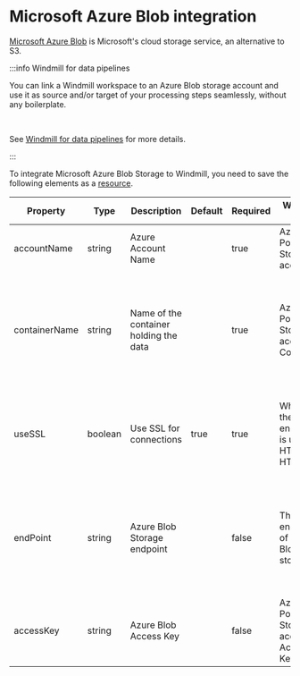 # Microsoft Azure Blob integration

[Microsoft Azure Blob](https://azure.microsoft.com/products/storage/blobs) is Microsoft's cloud storage service, an alternative to S3.

:::info Windmill for data pipelines

You can link a Windmill workspace to an Azure Blob storage account and use it as source and/or target of your processing steps seamlessly, without any boilerplate.

<br/>

See [Windmill for data pipelines](../core_concepts/27_data_pipelines/index.mdx) for more details.

:::

To integrate Microsoft Azure Blob Storage to Windmill, you need to save the following elements as a [resource](../core_concepts/3_resources_and_types/index.mdx).

| Property  | Type    | Description                  | Default | Required        | Where to Find                                      | Additional Details                                                                                                                                                                                |
| --------- | ------- | ---------------------------- | ------- | --------------- | -------------------------------------------------- | ------------------------------------------------------------------------------------------------------------------------------------------------------------------------------------------------- |
| accountName    | string  | Azure Account Name      |         | true            | Azure Portal > Storage account                     | Name of the Storage Account                                                                             |
| containerName  | string  | Name of the container holding the data |         | true            | Azure Portal > Storage account > Containers               | Each storage account can have multiple containers. Choose one to plug to use inside Windmill          |
| useSSL         | boolean | Use SSL for connections | true    | true            | Whether the endpoint is using HTTPS or HTTP | Unless you're hosting you own Blob storage, the ones hosted on Azure all uses HTTPS |
| endPoint       | string  | Azure Blob Storage endpoint  |         | false      | The endpoint of Azure's Blob storage | unless you're hosting your own Blob Storage or using proxies, this can be left empty |
| accessKey      | string  | Azure Blob Access Key   |         | false           | Azure Portal > Storage account > Access Keys       | Access Key to use to authenticate API calls |
